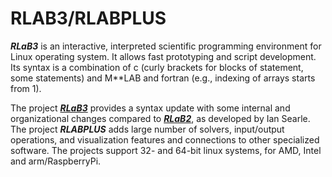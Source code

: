 # RLAB3/RLABPLUS

**_RLaB3_** is an interactive, interpreted scientific programming environment for Linux operating system. 
It allows fast prototyping and script development. 
Its syntax is a combination of c (curly brackets for blocks of statement, some statements) and M**LAB and fortran (e.g., indexing of arrays starts from 1).

The project 
[**_RLaB3_**](https://sourceforge.net/projects/rlabplus) 
provides a syntax update with some internal and organizational changes compared to 
[**_RLaB2_**](https://rlab.sourceforge.net), as developed by Ian Searle.
The project **_RLABPLUS_** adds large number of solvers, input/output operations, and visualization features and connections to other specialized software.
The projects support 32- and 64-bit linux systems, for AMD, Intel and arm/RaspberryPi.
